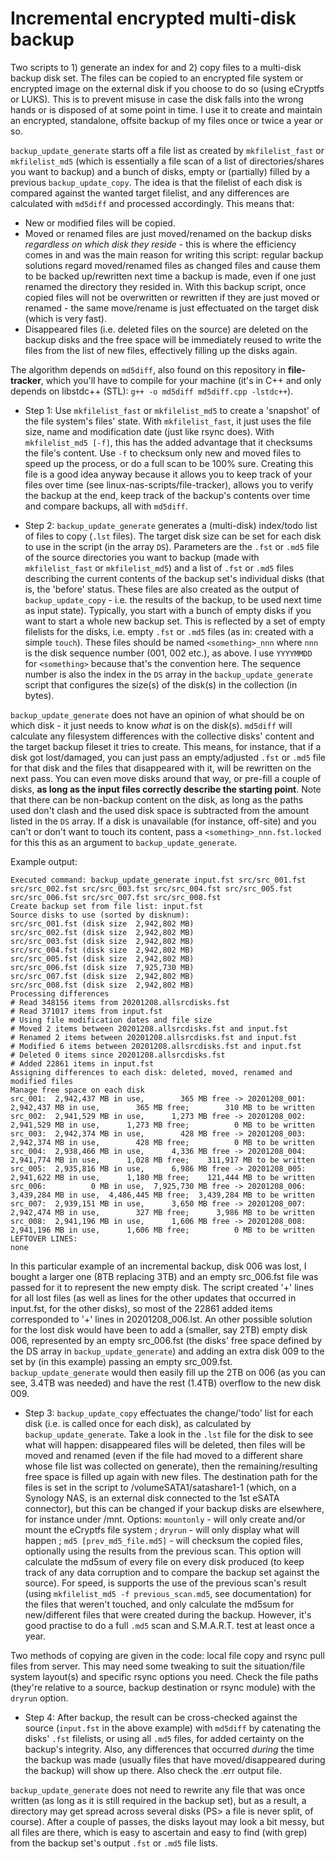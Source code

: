 # Incremental encrypted multi-disk backup

Two scripts to 1) generate an index for and 2) copy files to a multi-disk backup disk set. The files can be copied to an encrypted file system or encrypted image on the external disk if you choose to do so (using eCryptfs or LUKS). This is to prevent misuse in case the disk falls into the wrong hands or is disposed of at some point in time. I use it to create and maintain an encrypted, standalone, offsite backup of my files once or twice a year or so.

`backup_update_generate` starts off a file list as created by `mkfilelist_fast` or `mkfilelist_md5` (which is essentially a file scan of a list of directories/shares you want to backup) and a bunch of disks, empty or (partially) filled by a previous `backup_update_copy`. The idea is that the filelist of each disk is compared against the wanted target filelist, and any differences are calculated with `md5diff` and processed accordingly. This means that:
  - New or modified files will be copied.
  - Moved or renamed files are just moved/renamed on the backup disks *regardless on which disk they reside* - this is where the efficiency comes in and was the main reason for writing this script: regular backup solutions regard moved/renamed files as changed files and cause them to be backed up/rewritten next time a backup is made, even if one just renamed the directory they resided in. With this backup script, once copied files will not be overwritten or rewritten if they are just moved or renamed - the same move/rename is just effectuated on the target disk (which is very fast).
  - Disappeared files (i.e. deleted files on the source) are deleted on the backup disks and the free space will be immediately reused to write the files from the list of new files, effectively filling up the disks again.

The algorithm depends on `md5diff`, also found on this repository in **file-tracker**, which you'll have to compile for your machine (it's in C++ and only depends on libstdc++ (STL): `g++ -o md5diff md5diff.cpp -lstdc++`).

- Step 1: Use `mkfilelist_fast` or `mkfilelist_md5` to create a 'snapshot' of the file system's files' state. With `mkfilelist_fast`, it just uses the file size, name and modification date (just like rsync does). With `mkfilelist_md5 [-f]`, this has the added advantage that it checksums the file's content. Use `-f` to checksum only new and moved files to speed up the process, or do a full scan to be 100% sure. Creating this file is a good idea anyway because it allows you to keep track of your files over time (see linux-nas-scripts/file-tracker), allows you to verify the backup at the end, keep track of the backup's contents over time and compare backups, all with `md5diff`.

- Step 2: `backup_update_generate` generates a (multi-disk) index/todo list of files to copy (`.lst` files). The target disk size can be set for each disk to use in the script (in the array `DS`). Parameters are the `.fst` or `.md5` file of the source directories you want to backup (made with `mkfilelist_fast` or `mkfilelist_md5`) and a list of `.fst` or `.md5` files describing the current contents of the backup set's individual disks (that is, the 'before' status. These files are also created as the output of `backup_update_copy` - i.e. the results of the backup, to be used next time as input state). Typically, you start with a bunch of empty disks if you want to start a whole new backup set. This is reflected by a set of empty filelists for the disks, i.e. empty `.fst` or `.md5` files (as in: created with a simple `touch`). These files should be named `<something>_nnn` where `nnn` is the disk sequence number (001, 002 etc.), as above. I use `YYYYMMDD` for `<something>` because that's the convention here. The sequence number is also the index in the `DS` array in the `backup_update_generate` script that configures the size(s) of the disk(s) in the collection (in bytes).

`backup_update_generate` does not have an opinion of what should be on which disk - it just needs to know *what* is on the disk(s). `md5diff` will calculate any filesystem differences with the collective disks' content and the target backup fileset it tries to create. This means, for instance, that if a disk got lost/damaged, you can just pass an empty/adjusted `.fst` or `.md5` file for that disk and the files that disappeared with it, will be rewritten on the next pass. You can even move disks around that way, or pre-fill a couple of disks, **as long as the input files correctly describe the starting point**. Note that there can be non-backup content on the disk, as long as the paths used don't clash and the used disk space is subtracted from the amount listed in the `DS` array. If a disk is unavailable (for instance, off-site) and you can't or don't want to touch its content, pass a `<something>_nnn.fst.locked` for this this as an argument to `backup_update_generate`.

Example output:
```
Executed command: backup_update_generate input.fst src/src_001.fst src/src_002.fst src/src_003.fst src/src_004.fst src/src_005.fst src/src_006.fst src/src_007.fst src/src_008.fst
Create backup set from file list: input.fst
Source disks to use (sorted by disknum):
src/src_001.fst (disk size  2,942,802 MB)
src/src_002.fst (disk size  2,942,802 MB)
src/src_003.fst (disk size  2,942,802 MB)
src/src_004.fst (disk size  2,942,802 MB)
src/src_005.fst (disk size  2,942,802 MB)
src/src_006.fst (disk size  7,925,730 MB)
src/src_007.fst (disk size  2,942,802 MB)
src/src_008.fst (disk size  2,942,802 MB)
Processing differences
# Read 348156 items from 20201208.allsrcdisks.fst
# Read 371017 items from input.fst
# Using file modification dates and file size
# Moved 2 items between 20201208.allsrcdisks.fst and input.fst
# Renamed 2 items between 20201208.allsrcdisks.fst and input.fst
# Modified 6 items between 20201208.allsrcdisks.fst and input.fst
# Deleted 0 items since 20201208.allsrcdisks.fst
# Added 22861 items in input.fst
Assigning differences to each disk: deleted, moved, renamed and modified files
Manage free space on each disk
src_001:  2,942,437 MB in use,        365 MB free -> 20201208_001:  2,942,437 MB in use,        365 MB free;        310 MB to be written
src_002:  2,941,529 MB in use,      1,273 MB free -> 20201208_002:  2,941,529 MB in use,      1,273 MB free;          0 MB to be written
src_003:  2,942,374 MB in use,        428 MB free -> 20201208_003:  2,942,374 MB in use,        428 MB free;          0 MB to be written
src_004:  2,938,466 MB in use,      4,336 MB free -> 20201208_004:  2,941,774 MB in use,      1,028 MB free;    311,917 MB to be written
src_005:  2,935,816 MB in use,      6,986 MB free -> 20201208_005:  2,941,622 MB in use,      1,180 MB free;    121,444 MB to be written
src_006:          0 MB in use,  7,925,730 MB free -> 20201208_006:  3,439,284 MB in use,  4,486,445 MB free;  3,439,284 MB to be written
src_007:  2,939,151 MB in use,      3,650 MB free -> 20201208_007:  2,942,474 MB in use,        327 MB free;      3,986 MB to be written
src_008:  2,941,196 MB in use,      1,606 MB free -> 20201208_008:  2,941,196 MB in use,      1,606 MB free;          0 MB to be written
LEFTOVER LINES: 
none
```
In this particular example of an incremental backup, disk 006 was lost, I bought a larger one (8TB replacing 3TB) and an empty src_006.fst file was passed for it to represent the new empty disk. The script created '+' lines for all lost files (as well as lines for the other updates that occurred in input.fst, for the other disks), so most of the 22861 added items corresponded to '+' lines in 20201208_006.lst. An other possible solution for the lost disk would have been to add a (smaller, say 2TB) empty disk 006, represented by an empty src_006.fst (the disks' free space defined by the DS array in `backup_update_generate`) and adding an extra disk 009 to the set by (in this example) passing an empty src_009.fst. `backup_update_generate` would then easily fill up the 2TB on 006 (as you can see, 3.4TB was needed) and have the rest (1.4TB) overflow to the new disk 009.

- Step 3: `backup_update_copy` effectuates the change/'todo' list for each disk (i.e. is called once for each disk), as calculated by `backup_update_generate`. Take a look in the `.lst` file for the disk to see what will happen: disappeared files will be deleted, then files will be moved and renamed (even if the file had moved to a different share whose file list was collected on generate), then the remaining/resulting free space is filled up again with new files. The destination path for the files is set in the script to /volumeSATA1/satashare1-1 (which, on a Synology NAS, is an external disk connected to the 1st eSATA connector), but this can be changed if your backup disks are elsewhere, for instance under /mnt. Options: `mountonly` - will only create and/or mount the eCryptfs file system ; `dryrun` - will only display what will happen ; `md5 [prev_md5_file.md5]` - will checksum the copied files, optionally using the results from the previous scan. This option will calculate the md5sum of every file on every disk produced (to keep track of any data corruption and to compare the backup set against the source). For speed, is supports the use of the previous scan's result (using `mkfilelist_md5 -f previous_scan.md5`, see documentation) for the files that weren't touched, and only calculate the md5sum for new/different files that were created during the backup. However, it's good practise to do a full `.md5` scan and S.M.A.R.T. test at least once a year.

Two methods of copying are given in the code: local file copy and rsync pull files from server. This may need some tweaking to suit the situation/file system layout(s) and specific rsync options you need. Check the file paths (they're relative to a source, backup destination or rsync module) with the `dryrun` option.

- Step 4: After backup, the result can be cross-checked against the source (`input.fst` in the above example) with `md5diff` by catenating the disks' `.fst` filelists, or using all `.md5` files, for added certainty on the backup's integrity. Also, any differences that occurred *during* the time the backup was made (usually files that have moved/disappeared during the backup) will show up there. Also check the .err output file.

`backup_update_generate` does not need to rewrite any file that was once written (as long as it is still required in the backup set), but as a result, a directory may get spread across several disks (PS> a file is never split, of course). After a couple of passes, the disks layout may look a bit messy, but all files are there, which is easy to ascertain and easy to find (with grep) from the backup set's output `.fst` or `.md5` file lists.
